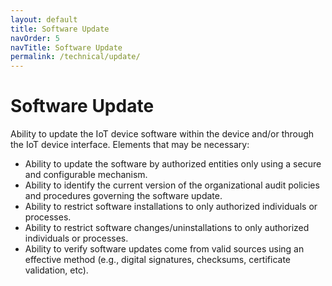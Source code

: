 ```yaml
---
layout: default
title: Software Update
navOrder: 5
navTitle: Software Update
permalink: /technical/update/
---
```


# Software Update

Ability to update the IoT device software within the device and/or through the IoT device interface. Elements that may be necessary:

- Ability to update the software by authorized entities only using a secure and configurable mechanism.
- Ability to identify the current version of the organizational audit policies and procedures governing the software update.
- Ability to restrict software installations to only authorized individuals or processes.
- Ability to restrict software changes/uninstallations to only authorized individuals or processes.
- Ability to verify software updates come from valid sources using an effective method (e.g., digital signatures, checksums, certificate validation, etc).
